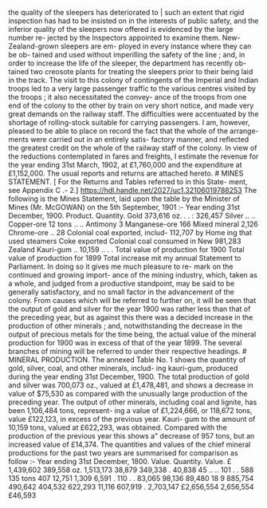 the quality of the sleepers has deteriorated to | such an extent that rigid inspection has had to be insisted on in the interests of public safety, and the inferior quality of the sleepers now offered is evidenced by the large number re- jected by the Inspectors appointed to examine them. New-Zealand-grown sleepers are em- ployed in every instance where they can be ob- tained and used without imperilling the safety of the line ; and, in order to increase the life of the sleeper, the department has recently ob- tained two creosote plants for treating the sleepers prior to their being laid in the track. The visit to this colony of contingents of the Imperial and Indian troops led to a very large passenger traffic to the various centres visited by the troops ; it also necessitated the convey- ance of the troops from one end of the colony to the other by train on very short notice, and made very great demands on the railway staff. The difficulties were accentuated by the shortage of rolling-stock suitable for carrying passengers. I am, however, pleased to be able to place on record the fact that the whole of the arrange- ments were carried out in an entirely satis- factory manner, and reflected the greatest credit on the whole of the railway staff of the colony. In view of the reductions contemplated in fares and freights, I estimate the revenue for the year ending 31st March, 1902, at £1,760,000 and the expenditure at £1,152,000. The usual reports and returns are attached hereto. # MINES STATEMENT. [ For the Returns and Tables referred to in this State- ment, see Appendix C .- 2.] https://hdl.handle.net/2027/uc1.32106019788253 The following is the Mines Statement, laid upon the table by the Minister of Mines (Mr. McGOWAN) on the 5th September, 1901 :- Year ending 31st December, 1900. Product. Quantity. Gold 373,616 oz. . . : 326,457 Silver .. .. Copper-ore 12 tons .. .. Antimony 3 Manganese-ore 166 Mixed mineral 2,126 Chrome-ore .. 28 Colonial coal exported, includ- 112,707 by Home ing that used steamers Coke exported Colonial coal consumed in New 981,283 Zealand Kauri-gum .. 10,159 .. . . Total value of production for 1900 Total value of production for 1899 Total increase mit my annual Statement to Parliament. In doing so it gives me much pleasure to re- mark on the continued and growing import- ance of the mining industry, which, taken as a whole, and judged from a productive standpoint, may be said to be generally satisfactory, and no small factor in the advancement of the colony. From causes which will be referred to further on, it will be seen that the output of gold and silver for the year 1900 was rather less than that of the preceding year, but as against this there was a decided increase in the production of other minerals ; and, notwithstanding the decrease in the output of precious metals for the time being, the actual value of the mineral production for 1900 was in excess of that of the year 1899. The several branches of mining will be referred to under their respective headings. # MINERAL PRODUCTION. The annexed Table No. 1 shows the quantity of gold, silver, coal, and other minerals, includ- ing kauri-gum, produced during the year ending 31st December, 1900. The total production of gold and silver was 700,073 oz., valued at £1,478,481, and shows a decrease in value of $75,530 as compared with the unusually large production of the preceding year. The output of other minerals, including coal and lignite, has been 1,106,484 tons, represent- ing a value of £1,224,666, or 118,672 tons, value £122,123, in excess of the previous year. Kauri- gum to the amount of 10,159 tons, valued at £622,293, was obtained. Compared with the production of the previous year this shows a" decrease of 957 tons, but an increased value of £14,374. The quantities and values of the chief mineral productions for the past two years are summarised for comparison as follow :- Year ending 31st December, 1800. Value. Quantity. Value. £ 1,439,602 389,558 oz. 1,513,173 38,879 349,338 . 40,838 45 .. .. 101 . . 588 135 tons 407 12,751 1,309 6,591 . 110 . . 83,065 98,136 89,480 18 9 885,754 490,642 404,532 622,293 11,116 607,919 . 2,703,147 £2,656,554 2,656,554 £46,593 